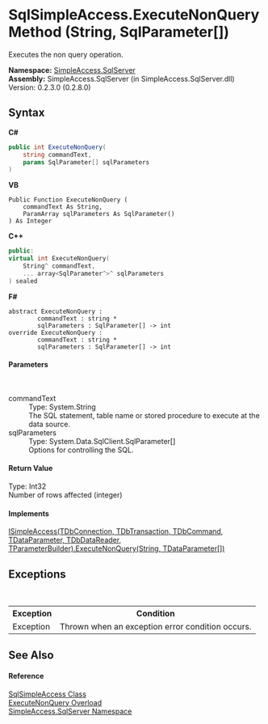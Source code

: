 # SqlSimpleAccess.ExecuteNonQuery Method (String, SqlParameter[])
 

Executes the non query operation.

**Namespace:**&nbsp;<a href="N_SimpleAccess_SqlServer">SimpleAccess.SqlServer</a><br />**Assembly:**&nbsp;SimpleAccess.SqlServer (in SimpleAccess.SqlServer.dll) Version: 0.2.3.0 (0.2.8.0)

## Syntax

**C#**<br />
``` C#
public int ExecuteNonQuery(
	string commandText,
	params SqlParameter[] sqlParameters
)
```

**VB**<br />
``` VB
Public Function ExecuteNonQuery ( 
	commandText As String,
	ParamArray sqlParameters As SqlParameter()
) As Integer
```

**C++**<br />
``` C++
public:
virtual int ExecuteNonQuery(
	String^ commandText, 
	... array<SqlParameter^>^ sqlParameters
) sealed
```

**F#**<br />
``` F#
abstract ExecuteNonQuery : 
        commandText : string * 
        sqlParameters : SqlParameter[] -> int 
override ExecuteNonQuery : 
        commandText : string * 
        sqlParameters : SqlParameter[] -> int 
```


#### Parameters
&nbsp;<dl><dt>commandText</dt><dd>Type: System.String<br />The SQL statement, table name or stored procedure to execute at the data source.</dd><dt>sqlParameters</dt><dd>Type: System.Data.SqlClient.SqlParameter[]<br />Options for controlling the SQL.</dd></dl>

#### Return Value
Type: Int32<br />Number of rows affected (integer)

#### Implements
<a href="M_SimpleAccess_Core_ISimpleAccess_6_ExecuteNonQuery_3">ISimpleAccess(TDbConnection, TDbTransaction, TDbCommand, TDataParameter, TDbDataReader, TParameterBuilder).ExecuteNonQuery(String, TDataParameter[])</a><br />

## Exceptions
&nbsp;<table><tr><th>Exception</th><th>Condition</th></tr><tr><td>Exception</td><td>Thrown when an exception error condition occurs.</td></tr></table>

## See Also


#### Reference
<a href="T_SimpleAccess_SqlServer_SqlSimpleAccess">SqlSimpleAccess Class</a><br /><a href="Overload_SimpleAccess_SqlServer_SqlSimpleAccess_ExecuteNonQuery">ExecuteNonQuery Overload</a><br /><a href="N_SimpleAccess_SqlServer">SimpleAccess.SqlServer Namespace</a><br />